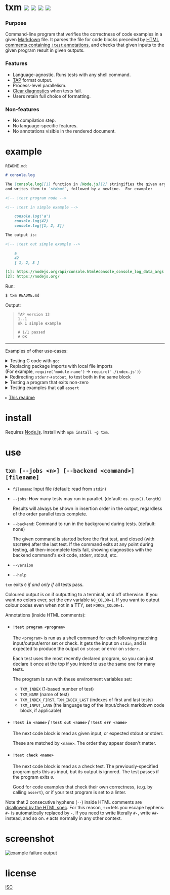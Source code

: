 # txm [![](https://img.shields.io/npm/v/txm.svg?style=flat-square)][1] [![](https://img.shields.io/travis/anko/txm.svg?style=flat-square)][2] [![](https://img.shields.io/coveralls/github/anko/txm?style=flat-square)][coveralls] [![](https://img.shields.io/david/anko/txm.svg?style=flat-square)][3]

### Purpose

Command-line program that verifies the correctness of code examples in a given
[Markdown][markdown] file.  It parses the file for code blocks preceded by
[HTML comments containing `!test` annotations](#use), and checks that given
inputs to the given program result in given outputs.

### Features

 - Language-agnostic.  Runs tests with any shell command.
 - [TAP][tap-spec] format output.
 - Process-level parallelism.
 - [Clear diagnostics](#screenshot) when tests fail.
 - Users retain full choice of formatting.

### Non-features

 - No compilation step.
 - No language-specific features.
 - No annotations visible in the rendered document.

# example

<!-- !test program node src/cli.js -->

<!-- !test in example -->

`README.md`:

```markdown
# console.log

The [console.log][1] function in [Node.js][2] stringifies the given arguments
and writes them to `stdout`, followed by a newline.  For example:

<!-- !test program node -->

<!-- !test in simple example -->

    console.log('a')
    console.log(42)
    console.log([1, 2, 3])

The output is:

<!-- !test out simple example -->

    a
    42
    [ 1, 2, 3 ]

[1]: https://nodejs.org/api/console.html#console_console_log_data_args
[2]: https://nodejs.org/
```

Run:

```bash
$ txm README.md
```

Output:

<!-- !test out example -->

> ```tap
> TAP version 13
> 1..1
> ok 1 simple example
>
> # 1/1 passed
> # OK
> ```

- - -

Examples of other use-cases:

<details><summary>Testing C code with <code>gcc</code></summary>

<!-- !test in C example -->

Any sequence of shell commands is a valid `!test program`, so you can e.g. cat
the test input into a file, then compile and run it:

```markdown
<!-- !test program
cat > /tmp/program.c
gcc /tmp/program.c -o /tmp/test-program && /tmp/test-program -->

Here is a simple example C program that computes the answer to life, the
universe, and everything:

<!-- !test in printf -->

    #include <stdio.h>
    int main () {
        printf("%d\n", 6 * 7);
    }

<!-- !test out printf -->

    42
```

<!-- !test out C example -->

> ```
> TAP version 13
> 1..1
> ok 1 printf
>
> # 1/1 passed
> # OK
> ```

In practice you might want to invoke `mktemp` in the `!test program` to avoid
multiple parallel tests overwrting each other's files.  Or pass `--jobs 1` to
run tests serially.

</details>


<details><summary>Replacing package imports with local file imports<br>(For example, <code>require('module-name')</code> → <code>require('./index.js')</code>)</summary>

In languages with package managers, users will likely be using your library by
importing it using its package name (e.g. `require('module-name')`.  However,
it makes sense to actually run your tests such that they use your local
implementation (e.g. `./index.js`, or whatever is listed as the `main` file in
`package.json`).

So here's a markdown file with a test program specified that loads the name of
the main file out of `./package.json`, and replaces the first `require(...)`
call with that:

<!-- !test in require replacing example  -->

```markdown
<!-- !test program
# First read stdin into a temporary file
TEMP_FILE="$(mktemp --suffix=js)"
cat > "$TEMP_FILE"

# Read the package name and main file from package.json
PACKAGE_NAME=$(node -e "console.log(require('./package.json').name)")
LOCAL_MAIN_FILE=$(node -e "console.log(require('./package.json').main)")

# Run a version of the input code where requires for the package name are
# replaced with the local file path
cat "$TEMP_FILE" \
| sed -e "s#require('$PACKAGE_NAME')#require('./$LOCAL_MAIN_FILE')#" \
| node
-->

Did you know you can also use `txm` as a module to use it programmatically?

<!-- !test in use library -->

    const parseAndRunTests = require('txm')
    parseAndRunTests(`
    # Markdown heading!

    <!-- !test program node -->
    <!-- !test check print -->

        require('assert')(true)
    `)

It produces output onto console:

<!-- !test out use library -->

    TAP version 13
    1..1
    ok 1 print

    # 1/1 passed
    # OK
```

<!-- !test out require replacing example -->

> ```
> TAP version 13
> 1..1
> ok 1 use library
>
> # 1/1 passed
> # OK
> ```

</details>

<details><summary>Redirecting <code>stderr</code>→<code>stdout</code>, to test both in the same
block</summary>

Prepending `2>&1` to a shell command [redirects][shell-redirection-q] `stderr`
to `stdout`.  This can be handy if you don't want to write separate `!test out`
and `!test err` blocks.

<!-- !test in redirect stderr -->

```markdown
<!-- !test program 2>&1 node -->

<!-- !test in print to both stdout and stderr -->

    console.error("This goes to stderr!")
    console.log("This goes to stdout!")

<!-- !test out print to both stdout and stderr -->

    This goes to stderr!
    This goes to stdout!
```

<!-- !test out redirect stderr -->

> ```
> TAP version 13
> 1..1
> ok 1 print to both stdout and stderr
>
> # 1/1 passed
> # OK
> ```
</details>

<details><summary>Testing a program that exits non-zero</summary>

`txm` assumes that if the test program exits non-zero, it must have been
unintentional.  You can put `|| true` after the program command to make the
shell swallow the exit code and pretend to `txm` that it was `0` and everything
is fine.

<!-- !test in don't fail on non-zero -->

```markdown
<!-- !test program node || true -->

<!-- !test in don't fail -->

    console.log("Hi before throw!")
    throw new Error("AAAAAA!")

<!-- !test out don't fail -->

    Hi before throw!
```

<!-- !test out don't fail on non-zero -->

> ```
> TAP version 13
> 1..1
> ok 1 don't fail
>
> # 1/1 passed
> # OK
> ```
</details>

<details><summary>Testing examples that call <code>assert</code></summary>

If your example code calls `assert` or such (which throw an error and exit
nonzero when the assert fails), then you don't really need an output block,
because the example already documents its assumptions.

In such cases you can use use a `!test check` annotation.  This simply runs the
code, and checks that the program exits with status `0`, ignoring its output.

<!-- !test in asserting test -->

```markdown
<!-- !test program node -->

<!-- !test check laws of mathematics -->

    const assert = require('assert')
    assert(1 + 1 == 2)

```

<!-- !test out asserting test -->

> ```
> TAP version 13
> 1..1
> ok 1 laws of mathematics
>
> # 1/1 passed
> # OK
> ```
</details>

▹ [This
readme](https://raw.githubusercontent.com/anko/txm/master/readme.markdown)

# install

Requires [Node.js][nodejs].  Install with `npm install -g txm`.

# use

## `txm [--jobs <n>] [--backend <command>] [filename]`

 - `filename`: Input file (default: read from `stdin`)

 - `--jobs`: How many tests may run in parallel. (default: `os.cpus().length`)

   Results will always be shown in insertion order in the output, regardless of
   the order parallel tests complete.

 - `--backend`: Command to run in the background during tests. (default: none)

   The given command is started before the first test, and closed (with
   `SIGTERM`) after the last test.  If the command exits at any point during
   testing, all then-incomplete tests fail, showing diagnostics with the
   backend command's exit code, stderr, stdout, etc.

 - `--version`
 - `--help`

`txm` exits `0` *if and only if* all tests pass.

Coloured output is on if outputting to a terminal, and off otherwise.  If you
want no colors ever, set the env variable `NO_COLOR=1`.  If you want to output
colour codes even when not in a TTY, set `FORCE_COLOR=1`.

Annotations (inside HTML comments):

 - #### `!test program <program>`

   The `<program>` is run as a shell command for each following matching
   input/output/error set or check.  It gets the input on `stdin`, and is
   expected to produce the output on `stdout` or error on `stderr`.

   Each test uses the most recently declared program, so you can just declare
   it once at the top if you intend to use the same one for many tests.

   The program is run with these environment variables set:

    - `TXM_INDEX` (1-based number of test)
    - `TXM_NAME` (name of test)
    - `TXM_INDEX_FIRST`, `TXM_INDEX_LAST` (indexes of first and last tests)
    - `TXM_INPUT_LANG` (the language tag of the input/check markdown code
      block, if applicable)

 - #### `!test in <name>` / `!test out <name>` / `!test err <name>`

   The next code block is read as given input, or expected stdout or stderr.

   These are matched by `<name>`.  The order they appear doesn't matter.

 - #### `!test check <name>`

   The next code block is read as a check test.  The previously-specified
   program gets this as input, but its output is ignored.  The test passes if
   the program exits `0`.

   Good for code examples that check their own correctness, (e.g.  by calling
   `assert`), or if your test program is set to a linter.

Note that 2 consecutive hyphens (`--`) inside HTML comments are [disallowed by
the HTML spec][html-comments-spec].  For this reason, `txm` lets you escape
hyphens: `#-` is automatically replaced by `-`.  If you need to write literally
`#-`, write `##-` instead, and so on.  `#` acts normally in any other context.

# screenshot

![example failure
output](https://user-images.githubusercontent.com/5231746/78293904-a7f23a00-7529-11ea-9632-799402a0219b.png)

# license

[ISC](LICENSE)

[1]: https://www.npmjs.com/package/txm
[2]: https://travis-ci.org/anko/txm
[3]: https://david-dm.org/anko/txm
[coveralls]: https://coveralls.io/github/anko/txm
[nodejs]: https://nodejs.org/
[markdown]: http://daringfireball.net/projects/markdown/syntax
[tap-spec]: https://testanything.org/tap-version-13-specification.html
[html-comments-spec]: http://www.w3.org/TR/REC-xml/#sec-comments
[shell-redirection-q]: https://superuser.com/questions/1179844/what-does-dev-null-21-true-mean-in-linux

